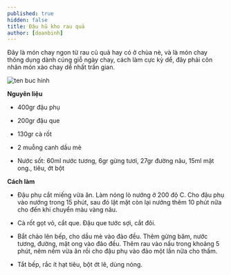 ```yaml
---
published: true
hidden: false
title: Đậu hũ kho rau quả
author: [doanbinh]
---
```


Đây là món chay ngon từ rau củ quả hay có ở chùa nè, và là món chay thông dụng dành cúng giỗ ngày chay, cách làm cực kỳ dể, đây phải côn nhân món xào chay dể nhất trần gian.

![ten buc hinh](https://dichonhanh.r.worldssl.net/dish/c6af72fc/c6af__231.png "ten buc hinh")

**Nguyên liệu**

+ 400gr đậu phụ

+ 200gr đậu que

+ 130gr cà rốt

+ 2 muỗng canh dầu mè

+ Nước sốt: 60ml nước tương, 6gr gừng tươi, 27gr đường nâu, 15ml mật ong., tiêu, ớt bột

**Cách làm**

+ Đậu phụ cắt miếng vừa ăn. Làm nóng lò nướng ở 200 độ C. Cho đậu phụ vào nướng trong 15 phút, sau đó lật mặt còn lại nướng thêm 10 phút nữa cho đến khi chuyển màu vàng nâu.

+ Cà rốt gọt vỏ, cắt que. Đậu que tước sợi, cắt đôi.

+ Bắt chảo lên bếp, cho dầu mè vào đảo đều. Thêm gừng băm, nước tương, đường, mật ong vào đảo đều. Thêm rau vào nấu trong khoảng 5 phút, nêm nếm vừa ăn rồi cho đậu phụ vào đảo một lần nữa cho thấm.

+ Tắt bếp, rắc ít hạt tiêu, bột ớt lê, dùng nóng.
